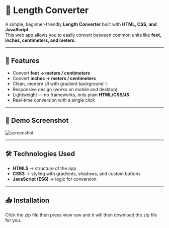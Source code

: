 # 📏 Length Converter  

A simple, beginner-friendly **Length Converter** built with **HTML, CSS, and JavaScript**.  
This web app allows you to easily convert between common units like **feet, inches, centimeters, and meters**.  

---

## 🚀 Features  

- Convert **feet → meters / centimeters**  
- Convert **inches → meters / centimeters**  
- Clean, modern UI with gradient background ✨  
- Responsive design (works on mobile and desktop)  
- Lightweight — no frameworks, only plain **HTML/CSS/JS**  
- Real-time conversion with a single click  

---

## 🎨 Demo Screenshot  

![screenshot](https://uploads.onecompiler.io/436um5srr/3y5x8jr6s/Screenshot_20250929-173052.png)  

---

## 🛠️ Technologies Used  

- **HTML5** → structure of the app  
- **CSS3** → styling with gradients, shadows, and custom buttons  
- **JavaScript (ES6)** → logic for conversion  

---

## 📥 Installation  

Click the zip file then press view raw and it will then download the zip file for you. 
